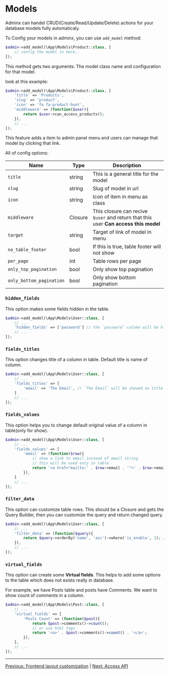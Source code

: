 # Models
Adminx can handel CRUD(Create/Read/Update/Delete) actions for your database models fully automaticaly.

To Config your models in adminx, you can use `add_model` method:

```php
$admin->add_model(\App\Models\Product::class, [
    // config the model in here..
]);
```

This method gets two arguments: The model class name and configuration for that model.

look at this example:

```php
$admin->add_model(\App\Models\Product::class, [
    'title' => 'Products',
    'slug' => 'product',
    'icon' => 'fa fa-product-hunt',
    'middleware' => (function($user){
        return $user->can_access_products();
    }),
    // ...
]);
```

This feature adds a item to admin panel menu and users can manage that model by clicking that link.

All of config options:

|Name|Type|Description|
|----|----|-----------|
| `title` | string | This is a general title for the model |
| `slug` | string | Slug of model in url |
| `icon` | string | Icon of item in menu as class |
| `middleware` | Closure | This closure can recive `$user` and return that this user **Can access this model** |
| `target` | string | Target of link of model in menu |
| `no_table_footer` | bool | If this is true, table footer will not show |
| `per_page` | int | Table rows per page |
| `only_top_pagination` | bool | Only show top pagination |
| `only_bottom_pagination` | bool | Only show bottom pagination |

### `hidden_fields`
This option makes some fields hidden in the table.

```php
$admin->add_model(\App\Models\User::class, [
    // ...
    'hidden_fields' => ['password'] // the `password` column will be hidden in the table
    // ...
]);
```

### `fields_titles`
This option changes title of a column in table. Default title is name of column.

```php
$admin->add_model(\App\Models\User::class, [
    // ...
    'fields_titles' => [
        'email' => 'The Email', // `The Email` will be showed as title of column `email` in table
    ]
    // ...
]);
```

### `fields_values`
This option helps you to change default original value of a column in table(only for show).

```php
$admin->add_model(\App\Models\User::class, [
    // ...
    'fields_values' => [
        'email' => (function($row){
            // show a link to email instead of email string
            // this will be used only in table
            return '<a href="mailto:' . $row->email . '">' . $row->email . '</a>';
        }),
    ]
    // ...
]);
```

### `filter_data`
This option can customize table rows. This should be a Closure and gets the Query Builder, then you can customize the query and return changed query.

```php
$admin->add_model(\App\Models\User::class, [
    // ...
    'filter_data' => (function($query){
        return $query->orderBy('name', 'asc')->where('is_enable', 1); // or other conditions
    }),
    // ...
]);
```

### `virtual_fields`
This option can create some **Virtual fields**. This helps to add some options to the table which does not exists really in database.

For example, we have Posts table and posts have Comments. We want to show count of comments in a column.

```php
$admin->add_model(\App\Models\Post::class, [
    // ...
    'virtual_fields' => [
        'Posts Count' => (function($post){
            return $post->comments()->count();
            // or use html tags
            return '<a>' . $post->comments()->count() . '</a>';
        }),
    ],
    // ...
]);
```

---

[Previous: Frontend layout customization](03_frontend_layout_customization.md) |
[Next: Access API](05_access_api.md)
